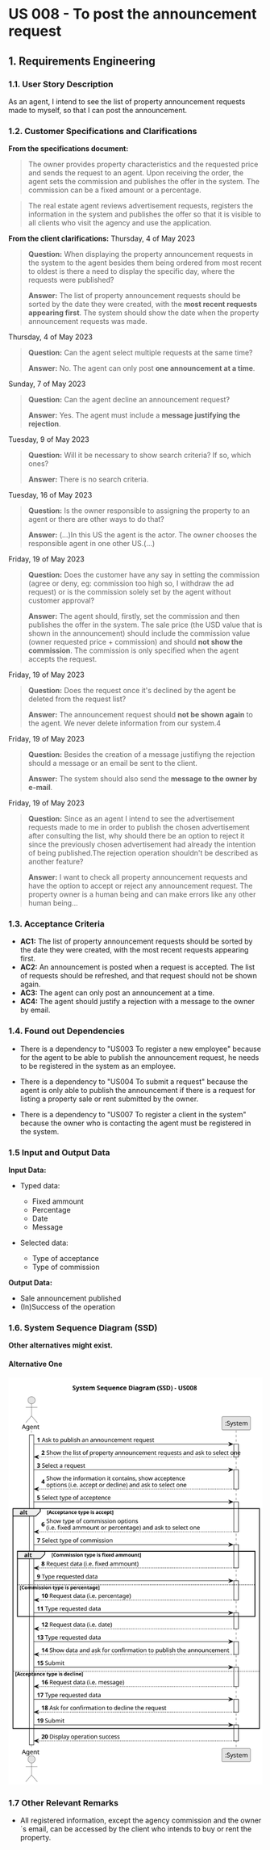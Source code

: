 # US 008 - To post the announcement request

## 1. Requirements Engineering


### 1.1. User Story Description

As an agent, I intend to see the list of property announcement requests made to myself, so that I can post the announcement.


### 1.2. Customer Specifications and Clarifications 


**From the specifications document:**

> The owner provides property characteristics and the requested price and sends the request to an agent.
Upon receiving the order, the agent sets the commission and publishes the offer in the system. The
commission can be a fixed amount or a percentage.

> The real estate agent reviews advertisement requests, registers the information in the system and
publishes the offer so that it is visible to all clients who visit the agency and use the application.


**From the client clarifications:**
Thursday, 4 of May 2023
> **Question:** When displaying the property announcement requests in the system to the agent besides them being ordered 
from most recent to oldest is there a need to display the specific day, where the requests were published?
>
> **Answer:** The list of property announcement requests should be sorted by the date they were created, with the **most 
recent requests appearing first**. The system should show the date when the property announcement requests was made.

Thursday, 4 of May 2023
> **Question:** Can the agent select multiple requests at the same time?
> 
> **Answer:** No. The agent can only post **one announcement at a time**.

Sunday, 7 of May 2023
> **Question:** Can the agent decline an announcement request?
>
> **Answer:** Yes. The agent must include a **message justifying the rejection**.

Tuesday, 9 of May 2023
> **Question:** Will it be necessary to show search criteria? If so, which ones?
>
> **Answer:** There is no search criteria.

Tuesday, 16 of May 2023
> **Question:** Is the owner responsible to assigning the property to an agent or there are other ways to do that?
>
> **Answer:** (...)In this US the agent is the actor. The owner chooses the responsible agent in one other US.(...)

Friday, 19 of May 2023
> **Question:** Does the customer have any say in setting the commission (agree or deny, eg: commission too high so, I withdraw the ad request)
or is the commission solely set by the agent without customer approval?
>
> **Answer:** The agent should, firstly, set the commission and then publishes the offer in the system. The sale price (the USD value that is 
shown in the announcement) should include the commission value (owner requested price + commission) and should **not show the commission**. 
The commission is only specified when the agent accepts the request.

Friday, 19 of May 2023
> **Question:** Does the request once it's declined by the agent be deleted from the request list?
>
> **Answer:** The announcement request should **not be shown again** to the agent. We never delete information from our system.4

Friday, 19 of May 2023
> **Question:** Besides the creation of a message justifiyng the rejection should a message or an email be sent to the client.
>
> **Answer:** The system should also send the **message to the owner by e-mail**.

Friday, 19 of May 2023
> **Question:** Since as an agent I intend to see the advertisement requests made to me in order to publish the chosen advertisement
after consulting the list, why should there be an option to reject it since the previously chosen advertisement had already the intention
of being published.The rejection operation shouldn't be described as another feature?
>
> **Answer:** I want to check all property announcement requests and have the option to accept or reject any announcement request. 
The property owner is a human being and can make errors like any other human being...



### 1.3. Acceptance Criteria


* **AC1:** The list of property announcement requests should be sorted by the date they were created, with the most recent requests appearing first.
* **AC2:** An announcement is posted when a request is accepted. The list of requests should be refreshed, and that request should not be shown again.
* **AC3:** The agent can only post an announcement at a time.
* **AC4:** The agent should justify a rejection with a message to the owner by email.


### 1.4. Found out Dependencies

* There is a dependency to "US003 To register a new employee" because for the agent to be able to publish the announcement request,
  he needs to be registered in the system as an employee.

* There is a dependency to "US004 To submit a request" because the agent is only able to publish the announcement if there is
  a request for listing a property sale or rent submitted by the owner.

* There is a dependency to "US007 To register a client in the system" because the owner who is contacting the agent
  must be registered in the system.


### 1.5 Input and Output Data

**Input Data:**

* Typed data:
	* Fixed ammount
    * Percentage
	* Date
    * Message

* Selected data:
	* Type of acceptance
	* Type of commission

**Output Data:**
* Sale announcement published
* (In)Success of the operation

### 1.6. System Sequence Diagram (SSD)

**Other alternatives might exist.**

#### Alternative One

![System Sequence Diagram - Alternative One](svg/us008-system-sequence-diagram-alternative-one-System_Sequence_Diagram__SSD____US008.svg)

### 1.7 Other Relevant Remarks

* All registered information, except the agency commission and the owner´s email, can be accessed by the client who intends to buy or rent the property.